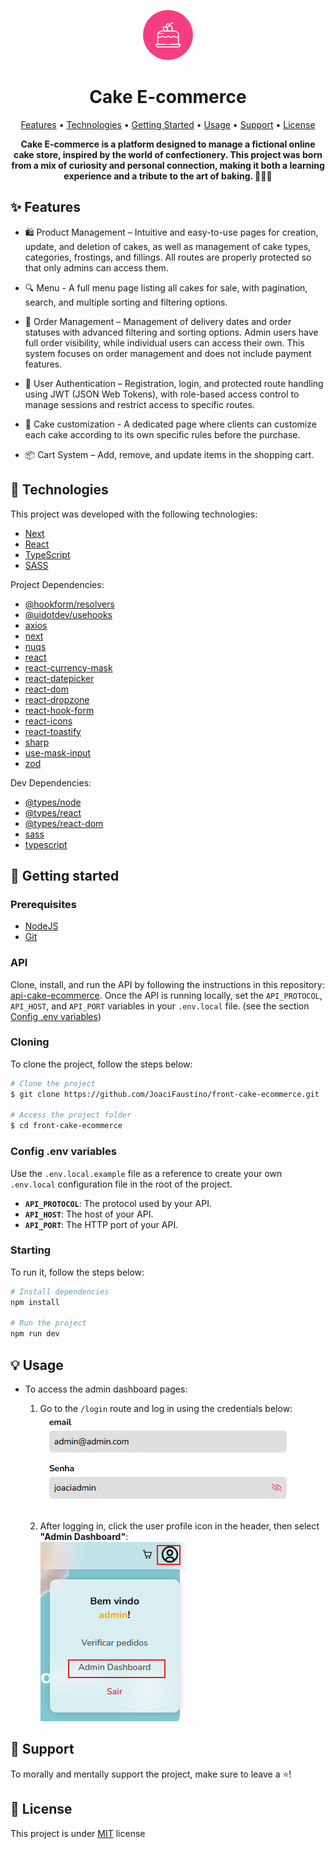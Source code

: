<p id="title" align="center">
  <a href="#title" style="overflow: hidden;">
    <img width="80" height="80" style="border-radius: 999px;" src="./public/images/logo-readme.png">
  </a>
  <h1 align="center" style="font-weight: bold;">Cake E-commerce</h1>
</p>

<p align="center">
  <a href="#features">Features</a> • 
  <a href="#technologies">Technologies</a> • 
  <a href="#started">Getting Started</a> • 
  <a href="#usage">Usage</a> • 
  <a href="#support">Support</a> • 
  <a href="#license">License</a>
</p>

<p align="center">
  <b>Cake E-commerce is a platform designed to manage a fictional online cake store, inspired by the world of confectionery. This project was born from a mix of curiosity and personal connection, making it both a learning experience and a tribute to the art of baking. 👨‍🍳🍰</b>
</p>

<h2 id="features">✨ Features</h2>

- 🛍️ Product Management – Intuitive and easy-to-use pages for creation, update, and deletion of cakes, as well as management of cake types, categories, frostings, and fillings. All routes are properly protected so that only admins can access them.

- 🔍 Menu - A full menu page listing all cakes for sale, with pagination, search, and multiple sorting and filtering options.

- 🛒 Order Management – Management of delivery dates and order statuses with advanced filtering and sorting options. Admin users have full order visibility, while individual users can access their own. This system focuses on order management and does not include payment features.

- 👤 User Authentication – Registration, login, and protected route handling using JWT (JSON Web Tokens), with role-based access control to manage sessions and restrict access to specific routes.

- 🎨 Cake customization - A dedicated page where clients can customize each cake according to its own specific rules before the purchase.

- 📦 Cart System – Add, remove, and update items in the shopping cart.

<h2 id="technologies">🧪 Technologies</h2>

This project was developed with the following technologies:

- [Next](https://nextjs.org/)
- [React](https://reactjs.org)
- [TypeScript](https://www.typescriptlang.org/)
- [SASS](https://sass-lang.com/)

Project Dependencies:

- [@hookform/resolvers](https://react-hook-form.com/)
- [@uidotdev/usehooks](https://usehooks.com/)
- [axios](https://axios-http.com/)
- [next](https://www.npmjs.com/package/next)
- [nuqs](https://nuqs.47ng.com/)
- [react](https://www.npmjs.com/package/react)
- [react-currency-mask](https://www.npmjs.com/package/react-currency-mask)
- [react-datepicker](https://www.npmjs.com/package/react-datepicker)
- [react-dom](https://www.npmjs.com/package/react-dom)
- [react-dropzone](https://react-dropzone.js.org/)
- [react-hook-form](https://react-hook-form.com/)
- [react-icons](https://react-icons.github.io/react-icons/)
- [react-toastify](https://fkhadra.github.io/react-toastify/introduction)
- [sharp](https://www.npmjs.com/package/sharp)
- [use-mask-input](https://www.npmjs.com/package/use-mask-input)
- [zod](https://zod.dev/)

Dev Dependencies:

- [@types/node](https://www.npmjs.com/package/@types/node)
- [@types/react](https://www.npmjs.com/package/@types/react)
- [@types/react-dom](https://www.npmjs.com/package/@types/react-dom)
- [sass](https://www.npmjs.com/package/sass)
- [typescript](https://www.npmjs.com/package/typescript)

<h2 id="started">🚀 Getting started</h2>
<h3>Prerequisites</h3>

- [NodeJS](https://nodejs.org/en)
- [Git](https://git-scm.com)

<h3>API</h3>

Clone, install, and run the API by following the instructions in this repository: [api-cake-ecommerce](https://github.com/JoaciFaustino/api-cake-ecommerce?tab=readme-ov-file#-getting-started). Once the API is running locally, set the `API_PROTOCOL`, `API_HOST`, and `API_PORT` variables in your `.env.local` file. (see the section [Config .env variables]("#env-config"))

<h3>Cloning</h3>

To clone the project, follow the steps below:

```bash
# Clone the project
$ git clone https://github.com/JoaciFaustino/front-cake-ecommerce.git

# Access the project folder
$ cd front-cake-ecommerce
```

<h3 id="env-config">Config .env variables</h3>

Use the `.env.local.example` file as a reference to create your own `.env.local` configuration file in the root of the project.

- **`API_PROTOCOL`**: The protocol used by your API.
- **`API_HOST`**: The host of your API.
- **`API_PORT`**: The HTTP port of your API.

<h3>Starting</h3>

To run it, follow the steps below:

```bash
# Install dependencies
npm install

# Run the project
npm run dev
```

<h2 id="usage">💡 Usage</h2>

- To access the admin dashboard pages:

  1. Go to the `/login` route and log in using the credentials below:  
     ![credentials](/public/images/credentials.png)

  2. After logging in, click the user profile icon in the header, then select **"Admin Dashboard"**:  
     ![dashboard tutorial image](/public/images/dashboard-tutorial.png)

<h2 id="support">💖 Support</h2>

To morally and mentally support the project, make sure to leave a ⭐️!

<h2 id="license">📃 License</h2>

This project is under [MIT](./LICENSE) license

